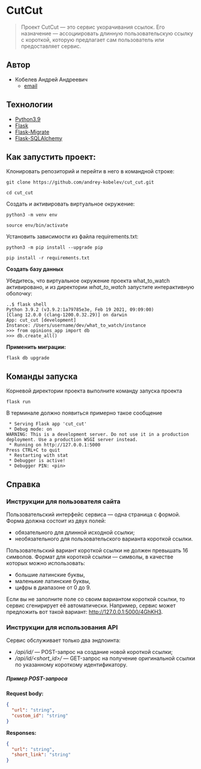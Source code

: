 # CutCut
>Проект CutCut — это сервис укорачивания ссылок. Его назначение — ассоциировать длинную пользовательскую ссылку с короткой, которую предлагает сам пользователь или предоставляет сервис.

## Автор 
- Кобелев Андрей Андреевич  
    - [email](mailto:andrey.pydev@gmail.com)
  
## Технологии  
- [Python3.9](https://www.python.org/downloads/release/python-390/)
- [Flask](https://flask.palletsprojects.com/en/3.0.x/)
- [Flask-Migrate](https://flask-migrate.readthedocs.io/en/latest/)
- [Flask-SQLAlchemy](https://flask-sqlalchemy.palletsprojects.com/en/3.1.x/)

## Как запустить проект: 
  
Клонировать репозиторий и перейти в него в командной строке:  
  
```  
git clone https://github.com/andrey-kobelev/cut_cut.git
```  
  
```  
cd cut_cut
```  
  
Cоздать и активировать виртуальное окружение:  
  
```  
python3 -m venv env  
```  
  
```  
source env/bin/activate  
```  
  
Установить зависимости из файла requirements.txt:  
  
```  
python3 -m pip install --upgrade pip  
```  
  
```  
pip install -r requirements.txt  
```

**Создать базу данных**

Убедитесь, что виртуальное окружение проекта what_to_watch активировано, и из директории _what_to_watch_ запустите интерактивную оболочку:

```
..$ flask shell
Python 3.9.2 (v3.9.2:1a79785e3e, Feb 19 2021, 09:09:00) 
[Clang 12.0.0 (clang-1200.0.32.29)] on darwin
App: cut_cut [development]
Instance: /Users/username/dev/what_to_watch/instance
>>> from opinions_app import db
>>> db.create_all()
```

**Применить миграции:**

```
flask db upgrade
```

## Команды запуска

Корневой директории проекта выполните команду запуска проекта

```
flask run
```

В терминале должно появиться примерно такое сообщение

```
 * Serving Flask app 'cut_cut'
 * Debug mode: on
WARNING: This is a development server. Do not use it in a production deployment. Use a production WSGI server instead.
 * Running on http://127.0.0.1:5000
Press CTRL+C to quit
 * Restarting with stat
 * Debugger is active!
 * Debugger PIN: <pin>

```


## Справка

### Инструкции для пользователя сайта

Пользовательский интерфейс сервиса — одна страница с формой. Форма должна состоит из двух полей:

- обязательного для длинной исходной ссылки;
- необязательного для пользовательского варианта короткой ссылки.

Пользовательский вариант короткой ссылки не должен превышать 16 символов.
Формат для короткой ссылки — символы, в качестве которых можно использовать:

- большие латинские буквы,
- маленькие латинские буквы,
- цифры в диапазоне от 0 до 9.

Если вы не заполните поле со своим вариантом короткой ссылки, то сервис сгенирирует её автоматически. Например, сервис может предложить вот такой вариант: http://127.0.0.1:5000/4GhKH3.


### Инструкции для использования API

Сервис обслуживает только два эндпоинта:

- _/api/id/_ — POST-запрос на создание новой короткой ссылки;
- _/api/id/<short_id>/_ — GET-запрос на получение оригинальной ссылки по указанному короткому идентификатору.

##### Пример POST-запроса

**Request body:**

```json
{
  "url": "string",
  "custom_id": "string"
}
```

**Responses:**

```json
{
  "url": "string",
  "short_link": "string"
}
```